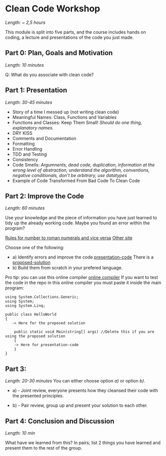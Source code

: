 # Clean Code Workshop
*Length: ~ 2,5 hours*

This module is split into five parts, and the course includes hands on coding, a lecture and presentations of the code you just made.

## Part 0: Plan, Goals and Motivation
*Length: 10 minutes*

Q: What do you associate with clean code?

## Part 1: Presentation
*Length: 30-45 minutes* 

- Story of a time I messed up (not writing clean code)
- Meaningful Names: Class, Functions and Variables
- Functions and Classes: Keep Them Small! *Should do one thing, explanatory names.*
- DRY KISS
- Comments and Documentation
- Formatting
- Error Handling
- TDD and Testing
- Consistency
- Code Smells: *Argumnents, dead code, duplication, information at the wrong level of abstraction, understand the algorithm, conventions, negative conditionals, don't be arbitrary, use datatypes*
- Example of Code Transformed From Bad Code To Clean Code

## Part 2: Improve the Code
*Length: 60 minutes* 

Use your knowledge and the piece of information you have just learned to tidy up the already working code. Maybe you found an error within the program?

[Rules for number to roman numerals and vice versa](https://www.toppr.com/guides/maths/knowing-our-numbers/roman-numerals/)
[Other site](https://www.teachoo.com/7478/2296/Roman-Numerals/category/Roman-numerals/)


Choose one of the following:
- a) Identify errors and improve the code [presentation-code](https://github.com/fredrikmork/clean-code-workshop/blob/main/presentation-code/presentation-code/Program.cs) There is a [proposed-solution](https://github.com/fredrikmork/clean-code-workshop/blob/main/presentation-code/proposed-solution/Program.cs)
- b) Build them from scratch in your prefered language.

Pro tip: you can use this online compiler [online compiler](https://www.programiz.com/csharp-programming/online-compiler/)
If you want to test the code in the repo in this online compiler you must paste it inside the main program: 
```
using System.Collections.Generic;
using System;
using System.Linq;

public class HelloWorld
{
   -> Here for the proposed solution

    public static void Main(string[] args) //Delete this if you are using the proposed solution
    {
    -> Here for presentation-code
    }
}
```
## Part 3:
*Length: 20-30 minutes*
You can either choose option *a)* or option *b)*.

- a) -  Joint review, everyone presents how they cleansed their code with the presented principles.

- b) - Pair review, group up and present your solution to each other.

## Part 4: Conclusion and Discussion
*Length: 10 min*

What have we learned from this? In pairs; list 2 things you have learned and present them to the rest of the group.
